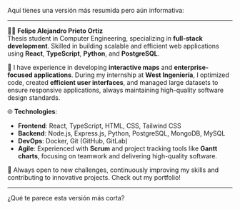 Aquí tienes una versión más resumida pero aún informativa:

---

👨‍💻 **Felipe Alejandro Prieto Ortiz**  
Thesis student in Computer Engineering, specializing in **full-stack development**. Skilled in building scalable and efficient web applications using **React**, **TypeScript**, **Python**, and **PostgreSQL**.

🔧 I have experience in developing **interactive maps** and **enterprise-focused applications**. During my internship at **West Ingeniería**, I optimized code, created **efficient user interfaces**, and managed large datasets to ensure responsive applications, always maintaining high-quality software design standards.

🌐 **Technologies**:
- **Frontend**: React, TypeScript, HTML, CSS, Tailwind CSS
- **Backend**: Node.js, Express.js, Python, PostgreSQL, MongoDB, MySQL
- **DevOps**: Docker, Git (GitHub, GitLab)
- **Agile**: Experienced with **Scrum** and project tracking tools like **Gantt charts**, focusing on teamwork and delivering high-quality software.

🚀 Always open to new challenges, continuously improving my skills and contributing to innovative projects. Check out my portfolio!

---

¿Qué te parece esta versión más corta?
